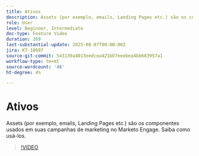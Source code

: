 ```yaml
---
title: Ativos
description: Assets (por exemplo, emails, Landing Pages etc.) são os componentes usados em suas campanhas de marketing no Marketo Engage. Saiba como usá-los.
role: User
level: Beginner, Intermediate
doc-type: Feature Video
duration: 269
last-substantial-update: 2025-08-07T00:00:00Z
jira: KT-18697
source-git-commit: 543139a4013eedcea421bb7eeebea4bb683957a1
workflow-type: tm+mt
source-wordcount: '46'
ht-degree: 4%

---
```



# Ativos

Assets (por exemplo, emails, Landing Pages etc.) são os componentes usados em suas campanhas de marketing no Marketo Engage. Saiba como usá-los.

>[!VIDEO](https://video.tv.adobe.com/v/3470588/?learn=on&enablevpops&captions=por_br)
